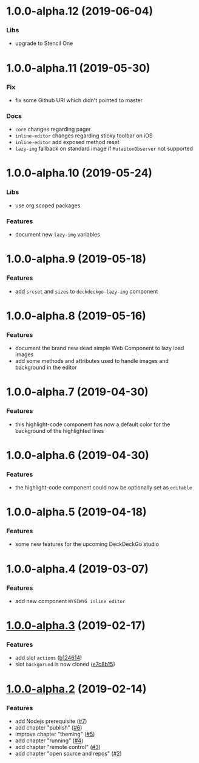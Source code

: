 <a name="1.0.0-alpha.12"></a>
# 1.0.0-alpha.12 (2019-06-04)

### Libs

* upgrade to Stencil One

<a name="1.0.0-alpha.11"></a>
# 1.0.0-alpha.11 (2019-05-30)

### Fix

* fix some Github URl which didn't pointed to master

### Docs

* `core` changes regarding pager
* `inline-editor` changes regarding sticky toolbar on iOS 
* `inline-editor` add exposed method reset
* `lazy-img` fallback on standard image if `MutaitonObserver` not supported

<a name="1.0.0-alpha.10"></a>
# 1.0.0-alpha.10 (2019-05-24)

### Libs

* use org scoped packages

### Features

* document new `lazy-img` variables

<a name="1.0.0-alpha.9"></a>
# 1.0.0-alpha.9 (2019-05-18)

### Features

* add `srcset` and `sizes` to `deckdeckgo-lazy-img` component

<a name="1.0.0-alpha.8"></a>
# 1.0.0-alpha.8 (2019-05-16)

### Features

* document the brand new dead simple Web Component to lazy load images
* add some methods and attributes used to handle images and background in the editor

<a name="1.0.0-alpha.7"></a>
# 1.0.0-alpha.7 (2019-04-30)

### Features

* this highlight-code component has now a default color for the background of the highlighted lines

<a name="1.0.0-alpha.6"></a>
# 1.0.0-alpha.6 (2019-04-30)

### Features

* the highlight-code component could now be optionally set as `editable`

<a name="1.0.0-alpha.5"></a>
# 1.0.0-alpha.5 (2019-04-18)

### Features

* some new features for the upcoming DeckDeckGo studio

<a name="1.0.0-alpha.4"></a>
# 1.0.0-alpha.4 (2019-03-07)

### Features

* add new component `WYSIWYG inline editor`

<a name="1.0.0-alpha.3"></a>
# [1.0.0-alpha.3](https://github.com/deckgo/deckdeckgo-docs/compare/v1.0.0-alpha.2...v1.0.0-alpha.3) (2019-02-17)

### Features

* add slot `actions` ([b124614](https://github.com/deckgo/deckdeckgo-docs/commit/b12461406331aa50fb2612c096123bd70fedaa71))
* slot `backgorund` is now cloned ([e7c8b15](https://github.com/deckgo/deckdeckgo-docs/commit/e7c8b150596c30ac7005a1695fc877eb3fba691a))

<a name="1.0.0-alpha.2"></a>
# [1.0.0-alpha.2](https://github.com/deckgo/deckdeckgo-docs/compare/v1.0.0-alpha.1...v1.0.0-alpha.2) (2019-02-14)

### Features

* add Nodejs prerequisite ([#7](https://github.com/deckgo/deckdeckgo-docs/issues/7))
* add chapter "publish" ([#6](https://github.com/deckgo/deckdeckgo-docs/issues/6))
* improve chapter "theming" ([#5](https://github.com/deckgo/deckdeckgo-docs/issues/5))
* add chapter "running" ([#4](https://github.com/deckgo/deckdeckgo-docs/issues/4))
* add chapter "remote control" ([#3](https://github.com/deckgo/deckdeckgo-docs/issues/3))
* add chapter "open source and repos" ([#2](https://github.com/deckgo/deckdeckgo-docs/issues/2))
